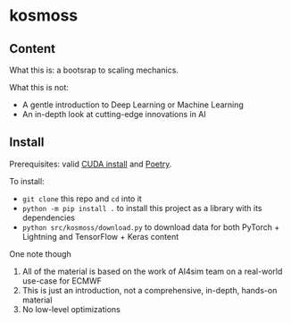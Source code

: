 # kosmoss

## Content
What this is: a bootsrap to scaling mechanics.

What this is not: 
* A gentle introduction to Deep Learning or Machine Learning
* An in-depth look at cutting-edge innovations in AI


## Install
Prerequisites: valid [CUDA install](https://developer.nvidia.com/cuda-downloads) and [Poetry](https://python-poetry.org/docs/master/#installing-with-the-official-installer).

To install:
* `git clone` this repo and `cd` into it
* `python -m pip install .` to install this project as a library with its dependencies
* `python src/kosmoss/download.py` to download data for both PyTorch + Lightning and TensorFlow + Keras content

One note though
1. All of the material is based on the work of AI4sim team on a real-world use-case for ECMWF
2. This is just an introduction, not a comprehensive, in-depth, hands-on material
3. No low-level optimizations
